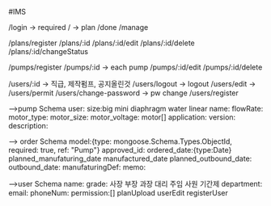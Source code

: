 #IMS

/login -> required
/ -> plan
/done
/manage

/plans/register
/plans/:id
/plans/:id/edit
/plans/:id/delete
/plans/:id/changeStatus

/pumps/register
/pumps/:id -> each pump
/pumps/:id/edit
/pumps/:id/delete

/users/:id -> 직급, 제작펌프, 공지올린것
/users/logout -> logout
/users/edit ->
/users/permit
/users/change-password -> pw change
/users/register

-->pump Schema
user:
size:big mini diaphragm water linear
name:
flowRate:
motor_type:
motor_size:
motor_voltage: motor[]
application:
version:
description:

--> order Schema
model:{type: mongoose.Schema.Types.ObjectId, required: true, ref: "Pump"}
approved_id:
ordered_date:{type:Date}
planned_manufaturing_date
manufactured_date
planned_outbound_date:
outbound_date:
manufaturingDef:
memo:

-->user Schema
name:
grade: 사장 부장 과장 대리 주임 사원 기간제
department:
email:
phoneNum:
permission:[] planUpload userEdit registerUser
